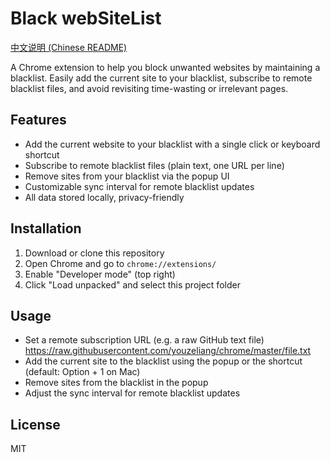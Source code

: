 # Black webSiteList

[中文说明 (Chinese README)](./README.zh-CN.md)

A Chrome extension to help you block unwanted websites by maintaining a blacklist. Easily add the current site to your blacklist, subscribe to remote blacklist files, and avoid revisiting time-wasting or irrelevant pages.

## Features
- Add the current website to your blacklist with a single click or keyboard shortcut
- Subscribe to remote blacklist files (plain text, one URL per line)
- Remove sites from your blacklist via the popup UI
- Customizable sync interval for remote blacklist updates
- All data stored locally, privacy-friendly

## Installation
1. Download or clone this repository
2. Open Chrome and go to `chrome://extensions/`
3. Enable "Developer mode" (top right)
4. Click "Load unpacked" and select this project folder

## Usage
- Set a remote subscription URL (e.g. a raw GitHub text file)  https://raw.githubusercontent.com/youzeliang/chrome/master/file.txt 
- Add the current site to the blacklist using the popup or the shortcut (default: Option + 1 on Mac)
- Remove sites from the blacklist in the popup
- Adjust the sync interval for remote blacklist updates

## License
MIT

